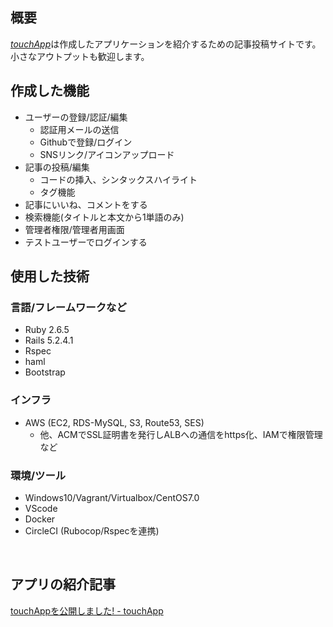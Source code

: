 ## 概要
[*touchApp*](https://www.touchapp.tk/)は作成したアプリケーションを紹介するための記事投稿サイトです。
小さなアウトプットも歓迎します。
<br>

## 作成した機能
- ユーザーの登録/認証/編集
  - 認証用メールの送信
  - Githubで登録/ログイン
  - SNSリンク/アイコンアップロード
- 記事の投稿/編集
  - コードの挿入、シンタックスハイライト
  - タグ機能
- 記事にいいね、コメントをする
- 検索機能(タイトルと本文から1単語のみ)
- 管理者権限/管理者用画面
- テストユーザーでログインする

## 使用した技術
### 言語/フレームワークなど
- Ruby  2.6.5
- Rails 5.2.4.1
- Rspec
- haml
- Bootstrap

### インフラ
- AWS (EC2, RDS-MySQL, S3, Route53, SES)
  - 他、ACMでSSL証明書を発行しALBへの通信をhttps化、IAMで権限管理など

### 環境/ツール
- Windows10/Vagrant/Virtualbox/CentOS7.0
- VScode
- Docker
- CircleCI (Rubocop/Rspecを連携)
<br>

## アプリの紹介記事
[touchAppを公開しました! - touchApp](https://www.touchapp.tk/posts/1)
